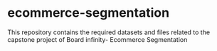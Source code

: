 # ecommerce-segmentation
This repository contains the required datasets and files related to the capstone project of Board infinity- Ecommerce Segmentation
